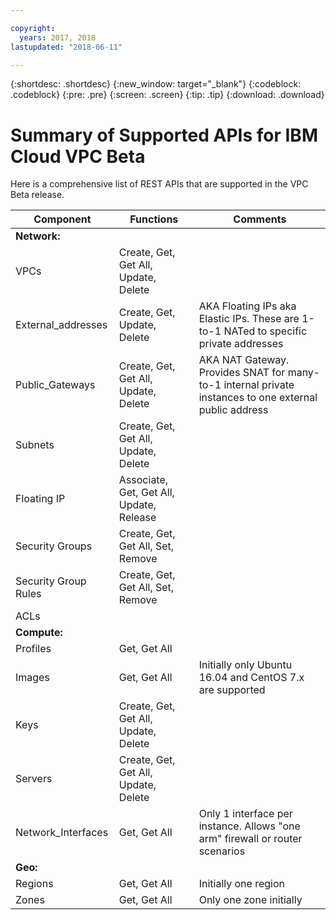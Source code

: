```yaml
---

copyright:
  years: 2017, 2018
lastupdated: "2018-06-11"

---
```


{:shortdesc: .shortdesc}
{:new_window: target="_blank"}
{:codeblock: .codeblock}
{:pre: .pre}
{:screen: .screen}
{:tip: .tip}
{:download: .download}

# Summary of Supported APIs for IBM Cloud VPC Beta

Here is a comprehensive list of REST APIs that are supported in the VPC Beta release.

| Component | Functions | Comments |
|-----------|------------|-----------|
| **Network:** |   |   |
| VPCs | Create, Get, Get All, Update, Delete |   |
| External_addresses | Create, Get, Update, Delete | AKA Floating IPs aka Elastic IPs. These are 1-to-1 NATed to specific private addresses |
| Public_Gateways | Create, Get, Get All, Update, Delete | AKA NAT Gateway. Provides SNAT for many-to-1 internal private instances to one external public address |
| Subnets | Create, Get, Get All, Update, Delete |   |
| Floating IP | Associate, Get, Get All, Update, Release |  |
| Security Groups | Create, Get, Get All, Set, Remove | |
| Security Group Rules | Create, Get, Get All, Set, Remove | |
| ACLs |   |   |
| **Compute:** |   |   |
| Profiles  | Get, Get All|   |
| Images | Get, Get All | Initially only Ubuntu 16.04 and CentOS 7.x are supported |
| Keys | Create, Get, Get All, Update, Delete |   |
| Servers | Create, Get, Get All, Update, Delete |   |
| Network_Interfaces | Get, Get All | Only 1 interface per instance. Allows "one arm" firewall or router scenarios |
| **Geo:** |   |   |
| Regions | Get, Get All | Initially one region |
| Zones | Get, Get All | Only one zone initially |  
